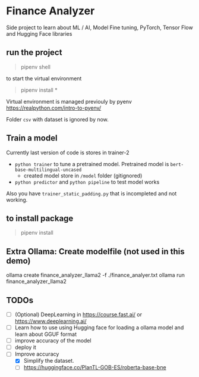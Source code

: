 # Finance Analyzer

Side project to learn about ML / AI, Model Fine tuning, PyTorch, Tensor Flow and Hugging Face libraries

## run the project

> pipenv shell

to start the virtual environment

> pipenv install *

Virtual environment is managed previouly by pyenv https://realpython.com/intro-to-pyenv/

Folder `csv` with dataset is ignored by now.

## Train a model

Currently last version of code is stores in trainer-2

* `python trainer` to tune a pretrained model. Pretrained model is `bert-base-multilingual-uncased`
  * created model store in `/model` folder (gitignored)
* `python predictor`  and `python pipeline` to test model works

Also you have `trainer_static_padding.py` that is incompleted and not working.
  
## to install package

> pipenv install <whatever>

## Extra Ollama: Create modelfile (not used in this demo)

ollama create finance_analyzer_llama2 -f ./finance_analyer.txt
ollama run finance_analyzer_llama2

## TODOs

* [ ] (Optional) DeepLearning in https://course.fast.ai/ or https://www.deeplearning.ai/
* [ ] Learn how to use using Hugging face for loading a ollama model and learn about GGUF format
* [ ] improve accuracy of the model
* [ ] deploy it
* [ ] Improve accuracy 
  * [x] Simplify the dataset.
  * [ ] https://huggingface.co/PlanTL-GOB-ES/roberta-base-bne